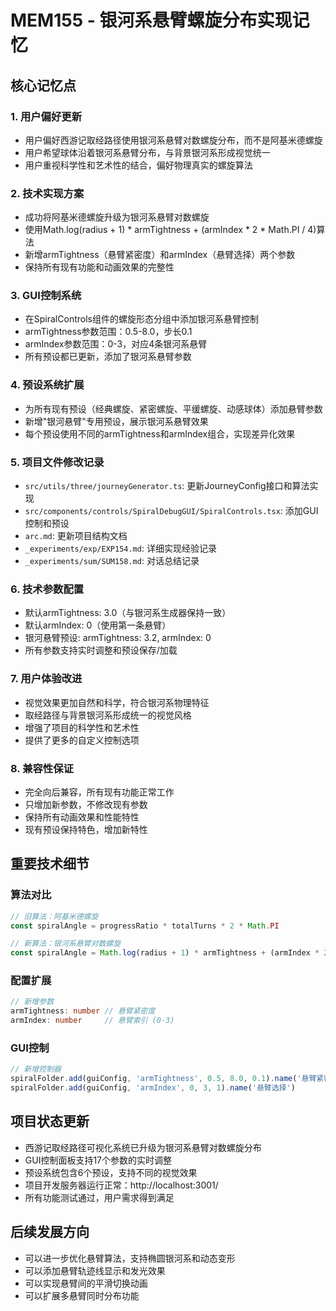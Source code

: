 # MEM155 - 银河系悬臂螺旋分布实现记忆

## 核心记忆点

### 1. 用户偏好更新
- 用户偏好西游记取经路径使用银河系悬臂对数螺旋分布，而不是阿基米德螺旋
- 用户希望球体沿着银河系悬臂分布，与背景银河系形成视觉统一
- 用户重视科学性和艺术性的结合，偏好物理真实的螺旋算法

### 2. 技术实现方案
- 成功将阿基米德螺旋升级为银河系悬臂对数螺旋
- 使用Math.log(radius + 1) * armTightness + (armIndex * 2 * Math.PI / 4)算法
- 新增armTightness（悬臂紧密度）和armIndex（悬臂选择）两个参数
- 保持所有现有功能和动画效果的完整性

### 3. GUI控制系统
- 在SpiralControls组件的螺旋形态分组中添加银河系悬臂控制
- armTightness参数范围：0.5-8.0，步长0.1
- armIndex参数范围：0-3，对应4条银河系悬臂
- 所有预设都已更新，添加了银河系悬臂参数

### 4. 预设系统扩展
- 为所有现有预设（经典螺旋、紧密螺旋、平缓螺旋、动感球体）添加悬臂参数
- 新增"银河悬臂"专用预设，展示银河系悬臂效果
- 每个预设使用不同的armTightness和armIndex组合，实现差异化效果

### 5. 项目文件修改记录
- `src/utils/three/journeyGenerator.ts`: 更新JourneyConfig接口和算法实现
- `src/components/controls/SpiralDebugGUI/SpiralControls.tsx`: 添加GUI控制和预设
- `arc.md`: 更新项目结构文档
- `_experiments/exp/EXP154.md`: 详细实现经验记录
- `_experiments/sum/SUM158.md`: 对话总结记录

### 6. 技术参数配置
- 默认armTightness: 3.0（与银河系生成器保持一致）
- 默认armIndex: 0（使用第一条悬臂）
- 银河悬臂预设: armTightness: 3.2, armIndex: 0
- 所有参数支持实时调整和预设保存/加载

### 7. 用户体验改进
- 视觉效果更加自然和科学，符合银河系物理特征
- 取经路径与背景银河系形成统一的视觉风格
- 增强了项目的科学性和艺术性
- 提供了更多的自定义控制选项

### 8. 兼容性保证
- 完全向后兼容，所有现有功能正常工作
- 只增加新参数，不修改现有参数
- 保持所有动画效果和性能特性
- 现有预设保持特色，增加新特性

## 重要技术细节

### 算法对比
```typescript
// 旧算法：阿基米德螺旋
const spiralAngle = progressRatio * totalTurns * 2 * Math.PI

// 新算法：银河系悬臂对数螺旋
const spiralAngle = Math.log(radius + 1) * armTightness + (armIndex * 2 * Math.PI / 4)
```

### 配置扩展
```typescript
// 新增参数
armTightness: number // 悬臂紧密度
armIndex: number     // 悬臂索引 (0-3)
```

### GUI控制
```typescript
// 新增控制器
spiralFolder.add(guiConfig, 'armTightness', 0.5, 8.0, 0.1).name('悬臂紧密度')
spiralFolder.add(guiConfig, 'armIndex', 0, 3, 1).name('悬臂选择')
```

## 项目状态更新
- 西游记取经路径可视化系统已升级为银河系悬臂对数螺旋分布
- GUI控制面板支持17个参数的实时调整
- 预设系统包含6个预设，支持不同的视觉效果
- 项目开发服务器运行正常：http://localhost:3001/
- 所有功能测试通过，用户需求得到满足

## 后续发展方向
- 可以进一步优化悬臂算法，支持椭圆银河系和动态变形
- 可以添加悬臂轨迹线显示和发光效果
- 可以实现悬臂间的平滑切换动画
- 可以扩展多悬臂同时分布功能
